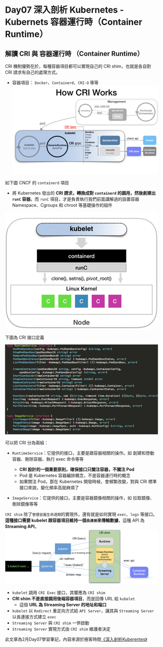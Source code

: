 # Day07 深入剖析 Kubernetes - Kubernets 容器運行時（Container Runtime）


## 解讀 CRI 與 容器運行時 （Container Runtime）

CRI 機制優勢在於，每種容器項目都可以實現自己的 CRI shim，也就是各自對 CRI 請求有自己的處理方式。

- 容器項目： `Docker`、`Containerd`、`CRI-O` 等等
![](media/16761943467660/16761960718658.png)

如下圖 CNCF 的 `containerd` 項目

- 將 Kubernetes 發出的 **CRI 請求，轉換成對 `containerd` 的調用，然後創建出 `runC` 容器**。而 `runC` 項目，才是負責執行我們前面講解過的設置容器 Namespace、Cgroups 和 chroot 等基礎操作的組件

![](media/16761943467660/16761960821457.png)

下圖為 CRI 接口定義

![](media/16761943467660/16763023935692.png)

可以把 CRI 分為兩組：
- `RuntimeService`：它提供的接口，主要是跟容器相關的操作。如 創建和啓動容器、刪除容器、執行 exec 命令等等

    - **CRI 設計的一個重要原則，確保接口只關注容器，不關注 Pod**
    - Pod 是 Kubernetes 容器編排概念，不是容器運行時的概念
    - 如果關注 Pod，那在 Kubernetes 開發時候，會頻繁改變，對與 CRI 標準接口來說，變化頻率高就麻煩了

- `ImageService`：它提供的接口，主要是容器鏡像相關的操作，如 拉取鏡像、刪除鏡像等等

`CRI shim` 除了`管理容器生命週期`的實現外，還有就是如何實現 `exec`、`logs` 等接口。**這種接口需要 kubelet 跟容器項目維持一個`長連接`來傳輸數據**，這種 API 為 **Streaming API**。
![](media/16761943467660/16763031834208.png)

- `kubelet` 調用 `CRI Exec` 接口，其響應為 `CRI shim`
- **CRI shim 不是直接調用後端容器項目**，而是回傳 URL 給 `kubelet`
    - 這個 **URL 為 Streaming Server 的地址和端口**
- `kubelet` 以 `Redirect` 重定向方式給 `API Server`，讓其與 `Streaming Server` 以長連接方式建立 `exec`
- `Streaming Server` 與 `CRI shim` 一併啟動
- `Streaming Server` 實現方式由 `CRI shim` 維護者決定

此文章為2月Day07學習筆記，內容來源於極客時間[《深入剖析Kuberentes》](https://time.geekbang.org/column/article/71499)







